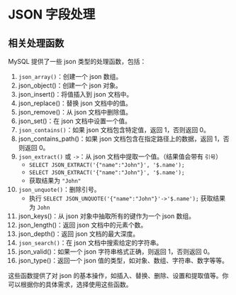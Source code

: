 # JSON 字段处理

## 相关处理函数

MySQL 提供了一些 json 类型的处理函数，包括：

1. `json_array()`：创建一个 json 数组。
2. json_object()：创建一个 json 对象。
3. json_insert()：将值插入到 json 文档中。
4. json_replace()：替换 json 文档中的值。
5. json_remove()：从 json 文档中删除值。
6. json_set()：在 json 文档中设置一个值。
7. `json_contains()`：如果 json 文档包含特定值，返回 1，否则返回 0。
8. json_contains_path()：如果 json 文档包含在指定路径上的数据，返回 1，否则返回 0。
9. `json_extract()` 或 `->`：从 json 文档中提取一个值。（结果值会带有 `引号`）
   - `SELECT JSON_EXTRACT('{"name":"John"}', '$.name');`
   - `SELECT JSON_EXTRACT('{"name":"John"}', '$.name');`
   - 获取结果为 `"John"`
10. `json_unquote()`：删除引号。
    - 执行 `SELECT JSON_UNQUOTE('{"name":"John"}'->'$.name');` 获取结果为 `John`
11. json_keys()：从 json 对象中抽取所有的键作为一个 json 数组。
12. json_length()：返回 json 文档中的元素个数。
13. json_depth()：返回 json 文档的最大深度。
14. `json_search()`：在 json 文档中搜索给定的字符串。
15. json_valid()：如果一个 json 字符串格式正确，则返回 1，否则返回 0。
16. json_type()：返回一个 json 值的类型，如对象、数组、字符串、数字等等。

这些函数提供了对 json 的基本操作，如插入、替换、删除、设置和提取值等。你可以根据你的具体需求，选择使用这些函数。

